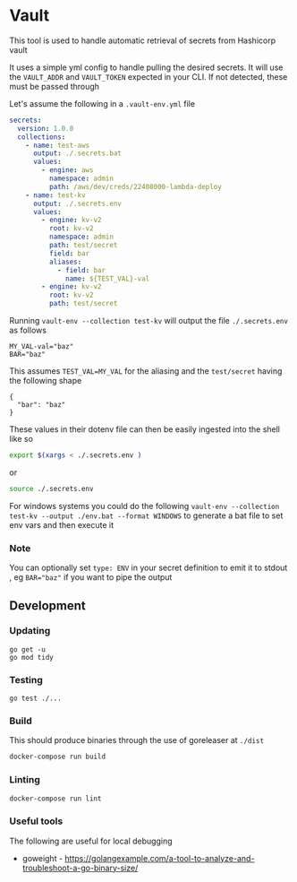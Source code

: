 # Vault

This tool is used to handle automatic retrieval of secrets from Hashicorp vault

It uses a simple yml config to handle pulling the desired secrets. It will use the `VAULT_ADDR` and `VAULT_TOKEN` expected in your CLI. If not detected, these must be passed through

Let's assume the following in a `.vault-env.yml` file

```yml
secrets:
  version: 1.0.0
  collections:
    - name: test-aws
      output: ./.secrets.bat
      values: 
        - engine: aws
          namespace: admin
          path: /aws/dev/creds/22408000-lambda-deploy
    - name: test-kv
      output: ./.secrets.env
      values: 
        - engine: kv-v2
          root: kv-v2
          namespace: admin
          path: test/secret
          field: bar
          aliases: 
            - field: bar
              name: ${TEST_VAL}-val
        - engine: kv-v2
          root: kv-v2
          path: test/secret
```

Running `vault-env --collection test-kv` will output the file `./.secrets.env` as follows

```
MY_VAL-val="baz"
BAR="baz"
```

This assumes `TEST_VAL=MY_VAL` for the aliasing and the `test/secret` having the following shape 

```
{
  "bar": "baz"
}
```

These values in their dotenv file can then be easily ingested into the shell like so 

```bash
export $(xargs < ./.secrets.env )
```
or 
```bash
source ./.secrets.env
```

For windows systems you could do the following `vault-env --collection test-kv --output ./env.bat --format WINDOWS` to generate a bat file to set env vars and then execute it 

### Note 

You can optionally set `type: ENV` in your secret definition to emit it to stdout , eg `BAR="baz"` if you want to pipe the output


## Development

### Updating 

```
go get -u
go mod tidy
```

### Testing 

```
go test ./...
```


### Build

This should produce binaries through the use of goreleaser at `./dist`

```bash
docker-compose run build
```

### Linting

```bash
docker-compose run lint
```

### Useful tools 

The following are useful for local debugging

- goweight - https://golangexample.com/a-tool-to-analyze-and-troubleshoot-a-go-binary-size/